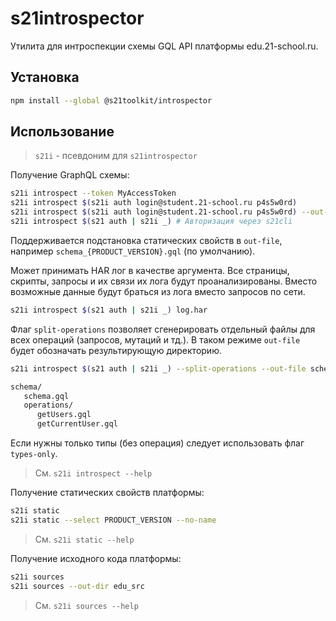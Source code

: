 # s21introspector

Утилита для интроспекции схемы GQL API платформы edu.21-school.ru.

## Установка

```sh
npm install --global @s21toolkit/introspector
```

## Использование

> `s21i` - псевдоним для `s21introspector`

Получение GraphQL схемы:

```sh
s21i introspect --token MyAccessToken
s21i introspect $(s21i auth login@student.21-school.ru p4s5w0rd)
s21i introspect $(s21i auth login@student.21-school.ru p4s5w0rd) --out-file schema.graphql
s21i introspect $(s21 auth | s21i _) # Авторизация через s21cli
```

Поддерживается подстановка статических свойств в `out-file`, например `schema_{PRODUCT_VERSION}.gql` (по умолчанию).

Может принимать HAR лог в качестве аргумента. Все страницы, скрипты, запросы и их связи их лога будут проанализированы.
Вместо возможные данные будут браться из лога вместо запросов по сети.

```sh
s21i introspect $(s21 auth | s21i _) log.har
```

Флаг `split-operations` позволяет сгенерировать отдельный файлы для всех операций (запросов, мутаций и тд.).
В таком режиме `out-file` будет обозначать результирующую директорию.

```sh
s21i introspect $(s21 auth | s21i _) --split-operations --out-file schema
```

```txt
schema/
   schema.gql
   operations/
      getUsers.gql
      getCurrentUser.gql
```

Если нужны только типы (без операция) следует использовать флаг `types-only`.

> См. `s21i introspect --help`

Получение статических свойств платформы:

```sh
s21i static
s21i static --select PRODUCT_VERSION --no-name
```

> См. `s21i static --help`

Получение исходного кода платформы:

```sh
s21i sources
s21i sources --out-dir edu_src
```

> См. `s21i sources --help`
